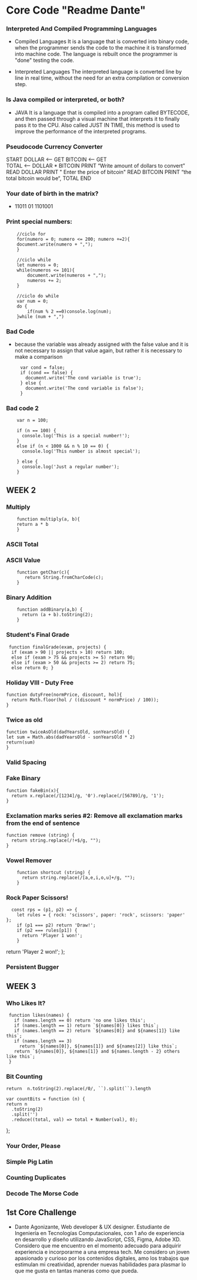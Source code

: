 # Core Code "Readme Dante"

### Interpreted And Compiled Programming Languages 

- Compiled Languages
It is a language that is converted into binary code, when the programmer sends the code to the machine it is transformed into machine code. The language is rebuilt once the programmer is "done" testing the code.

- Interpreted Languages
The interpreted language is converted line by line in real time, without the need for an extra compilation or conversion step.


### Is Java compiled or interpreted, or both? 
- JAVA It is a language that is compiled into a program called BYTECODE, and then passed through a visual machine that interprets it to finally pass it to the CPU. Also called JUST IN TIME, this method is used to improve the performance of the interpreted programs.


### Pseudocode Currency Converter 
START 
DOLLAR <-- GET 
BITCOIN <-- GET  
TOTAL <-- DOLLAR * BITCOIN
 PRINT “Write amount of dollars to convert” 
READ DOLLAR
 PRINT " Enter the price of bitcoin"
READ BITCOIN
PRINT “the total bitcoin would be“, TOTAL
END

### Your date of birth in the matrix? 
- 11011   01   1101001


### Print special numbers:

        //ciclo for
        for(numero = 0; numero <= 200; numero +=2){
        document.write(numero + ",");
        }

        //ciclo while
        let numeros = 0;
        while(numeros <= 101){
            document.write(numeros + ",");
            numeros += 2;
        }

        //ciclo do while
        var num = 0;
        do {
            if(num % 2 ==0)console.log(num);
        }while (num + ",")

### Bad Code
- because the variable was already assigned with the false value and it is not necessary to assign that value again, but rather it is necessary to make a comparison

        var cond = false;
        if (cond == false) {
          document.write('The cond variable is true');
        } else {
          document.write('The cond variable is false');
        }

### Bad code 2

        var n = 100;
        
        if (n == 100) {
          console.log('This is a special number!');
        }
        else if (n < 1000 && n % 10 == 0) {
          console.log('This number is almost special');
  
        } else {
          console.log('Just a regular number');
        }
  
WEEK 2
-------------

### Multiply
        
        function multiply(a, b){
        return a * b
        }
        
### ASCII Total

### ASCII Value 

        function getChar(c){
           return String.fromCharCode(c);
        }
### Binary Addition 
        function addBinary(a,b) {
          return (a + b).toString(2);
        }
        
### Student's Final Grade
     function finalGrade(exam, projects) {
      if (exam > 90 || projects > 10) return 100;
      else if (exam > 75 && projects >= 5) return 90;
      else if (exam > 50 && projects >= 2) return 75;
      else return 0; }

### Holiday VIII - Duty Free
    function dutyFree(normPrice, discount, hol){
      return Math.floor(hol / ((discount * normPrice) / 100));
    }

### Twice as old
    function twiceAsOld(dadYearsOld, sonYearsOld) {
    let sum = Math.abs(dadYearsOld - sonYearsOld * 2)
    return(sum)
    }
### Valid Spacing


### Fake Binary
    function fakeBin(x){
      return x.replace(/[1234]/g, '0').replace(/[56789]/g, '1');
    }
    
### Exclamation marks series #2: Remove all exclamation marks from the end of sentence
    function remove (string) {  
      return string.replace(/!+$/g, "");
    }

### Vowel Remover
        function shortcut (string) {
          return string.replace(/[a,e,i,o,u]+/g, "");
        }

### Rock Paper Scissors!
      const rps = (p1, p2) => {
        let rules = { rock: 'scissors', paper: 'rock', scissors: 'paper' };
        if (p1 === p2) return 'Draw!';
        if (p2 === rules[p1]) {
          return 'Player 1 won!';
        }
  return 'Player 2 won!';
};

### Persistent Bugger


WEEK 3
-------------

### Who Likes It? 
     function likes(names) {
       if (names.length == 0) return 'no one likes this';
       if (names.length == 1) return `${names[0]} likes this`;
       if (names.length == 2) return `${names[0]} and ${names[1]} like this`;
       if (names.length == 3)
         return `${names[0]}, ${names[1]} and ${names[2]} like this`;
       return `${names[0]}, ${names[1]} and ${names.length - 2} others like this`;
     }

### Bit Counting 
    return  n.toString(2).replace(/0/, ``).split(``).length
    
    var countBits = function (n) {
    return n
      .toString(2)
      .split('')
      .reduce((total, val) => total + Number(val), 0);
  };

### Your Order, Please 


### Simple Pig Latin


### Counting Duplicates


### Decode The Morse Code


## 1st Core Challenge

- Dante Agonizante, Web developer & UX designer. Estudiante de Ingeniería en Tecnologías Computacionales, con 1 año de experiencia en desarrollo y diseño utilizando JavaScript, CSS, Figma, Adobe XD. Considero que me encuentro en el momento adecuado para adquirir experiencia e incorporarme a una empresa tech. Me considero un joven apasionado y curioso por los contenidos digitales, amo los trabajos que estimulan mi creatividad, aprender nuevas habilidades para plasmar lo que me gusta en tantas maneras como que pueda.



